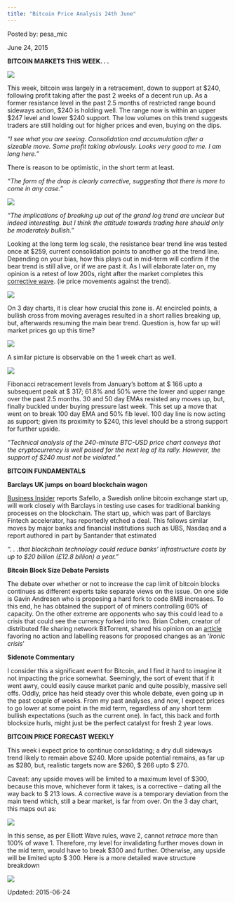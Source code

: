 ```yaml
---
title: "Bitcoin Price Analysis 24th June"
---
```



Posted by: pesa_mic
    
    
<span>June 24, 2015</span>



<p><strong>BITCOIN MARKETS THIS WEEK. . .</strong></p>

<img src="/imgs/2015/06/13.jpg">

<p>This week, bitcoin was largely in a retracement, down to support at $240, following profit taking after the past 2 weeks of a decent run up. As a former resistance level in the past 2.5 months of restricted range bound sideways action, $240 is holding well. The range now is within an upper $247 level and lower $240 support. The low volumes on this trend suggests traders are still holding out for higher prices and even, buying on the dips.</p>
<p><em>“I see what you are seeing. Consolidation and accumulation after a sizeable move. Some profit taking obviously. Looks very good to me. I am long here.”</em></p>
<p>There is reason to be optimistic, in the short term at least.</p>
<p><em>“The form of the drop is clearly corrective, suggesting that there is more to come in any case.”</em></p>

<img src="/imgs/2015/06/22.jpg">

<p><em>“The implications of breaking up out of the grand log trend are unclear but indeed interesting. but I think the attitude towards trading here should only be moderately bullish.”</em></p>
<p>Looking at the long term log scale, the resistance bear trend line was tested once at $259, current consolidation points to another go at the trend line. Depending on your bias, how this plays out in mid-term will confirm if the bear trend is still alive, or if we are past it. As I will elaborate later on, my opinion is a retest of low 200s, right after the market completes this <u>corrective wave</u>. (ie price movements against the trend).</p>

<img src="/imgs/2015/06/32.jpg">

<p>On 3 day charts, it is clear how crucial this zone is. At encircled points, a bullish cross from moving averages resulted in a short rallies breaking up, but, afterwards resuming the main bear trend. Question is, how far up will market prices go up this time?</p>

<img src="/imgs/2015/06/41.jpg">

<p>A similar picture is observable on the 1 week chart as well.</p>

<img src="/imgs/2015/06/5.jpg">

<p>Fibonacci retracement levels from January’s bottom at $ 166 upto a subsequent peak at $ 317; 61.8% and 50% were the lower and upper range over the past 2.5 months. 30 and 50 day EMAs resisted any moves up, but, finally buckled under buying pressure last week. This set up a move that went on to break 100 day EMA and 50% fib level. 100 day line is now acting as support; given its proximity to $240, this level should be a strong support for further upside.</p>
<p><em>“Technical analysis of the 240-minute BTC-USD price chart conveys that the cryptocurrency is well poised for the next leg of its rally. However, the support of $240 must not be violated.”</em></p>
<p><strong>BITCOIN FUNDAMENTALS</strong></p>
<p><strong>Barclays UK jumps on board blockchain wagon</strong></p>
<p><a href="http://www.businessinsider.com/barclays-bitcoin-startup-safello-blockchain-fintech-2015-6">Business Insider</a> reports Safello, a Swedish online bitcoin exchange start up, will work closely with Barclays in testing use cases for traditional banking processes on the blockchain. The start up, which was part of Barclays Fintech accelerator, has reportedly etched a deal. This follows similar moves by major banks and financial institutions such as UBS, Nasdaq and a report authored in part by Santander that estimated</p>
<p><em> “. . .that blockchain technology could reduce banks&#8217; infrastructure costs by up to $20 billion (£12.8 billion) a year.”</em></p>
<p><strong>Bitcoin Block Size Debate Persists</strong></p>
<p>The debate over whether or not to increase the cap limit of bitcoin blocks continues as different experts take separate views on the issue. On one side is Gavin Andresen who is proposing a hard fork to code 8MB increases. To this end, he has obtained the support of of miners controlling 60% of capacity. On the other extreme are opponents who say this could lead to a crisis that could see the currency forked into two. Brian Cohen, creator of distributed file sharing network BitTorrent, shared his opinion on an <a href="https://medium.com/@bramcohen/bitcoin-s-ironic-crisis-32226a85e39f">article</a> favoring no action and labelling reasons for proposed changes as an ‘<em>Ironic crisis</em>’</p>
<p><strong>Sidenote Commentary</strong></p>
<p>I consider this a significant event for Bitcoin, and I find it hard to imagine it not impacting the price somewhat. Seemingly, the sort of event that if it went awry, could easily cause market panic and quite possibly, massive sell offs. Oddly, price has held steady over this whole debate, even going up in the past couple of weeks. From my past analyses, and now, I expect prices to go lower at some point in the mid term, regardless of any short term bullish expectations (such as the current one). In fact, this back and forth blocksize hurls, might just be the perfect catalyst for fresh 2 year lows.</p>
<p><strong>BITCOIN PRICE FORECAST WEEKLY</strong></p>
<p>This week i expect price to continue consolidating; a dry dull sideways trend likely to remain above $240. More upside potential remains, as far up as $280, but, realistic targets now are $260, $ 266 upto $ 270.</p>
<p>Caveat: any upside moves will be limited to a maximum level of $300, because this move, whichever form it takes, is a corrective &#8211; dating all the way back to $ 213 lows. A corrective wave is a temporary deviation from the main trend which, still a bear market, is far from over. On the 3 day chart, this maps out as:</p>

<img src="/imgs/2015/06/61.jpg">

<p>In this sense, as per Elliott Wave rules, wave 2, cannot <em>retrace</em> more than 100% of wave 1. Therefore, my level for invalidating further moves down in the mid term, would have to break $300 and further. Otherwise, any upside will be limited upto $ 300. Here is a more detailed wave structure breakdown</p>

<img src="/imgs/2015/06/71.png">

    
    

Updated: 2015-06-24

    


